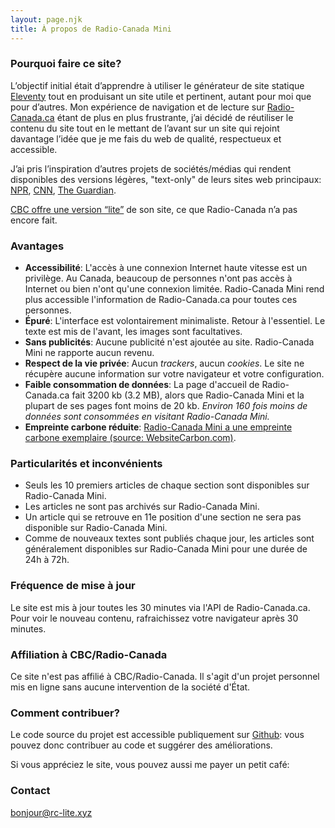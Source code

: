 ```yaml
---
layout: page.njk
title: À propos de Radio-Canada Mini
---
```

### Pourquoi faire ce site?
L’objectif initial était d’apprendre à utiliser le générateur de site statique [Eleventy](https://11ty.dev/) tout en produisant un site utile et pertinent, autant pour moi que pour d’autres. Mon expérience de navigation et de lecture sur [Radio-Canada.ca](https://ici.radio-canada.ca/) étant de plus en plus frustrante, j’ai décidé de réutiliser le contenu du site tout en le mettant de l’avant sur un site qui rejoint davantage l’idée que je me fais du web de qualité, respectueux et accessible.

J’ai pris l’inspiration d’autres projets de sociétés/médias qui rendent disponibles des versions légères, "text-only" de leurs sites web principaux: [NPR](https://text.npr.org/), [CNN](http://lite.cnn.com/en), [The Guardian](https://www.skinnyguardian.xyz/). 

[CBC offre une version “lite”](https://www.cbc.ca/lite/) de son site, ce que Radio-Canada n’a pas encore fait.

### Avantages
* **Accessibilité**: L'accès à une connexion Internet haute vitesse est un privilège. Au Canada, beaucoup de personnes n'ont pas accès à Internet ou bien n'ont qu'une connexion limitée. Radio-Canada Mini rend plus accessible l'information de Radio-Canada.ca pour toutes ces personnes.
* **Épuré**: L'interface est volontairement minimaliste. Retour à l'essentiel. Le texte est mis de l'avant, les images sont facultatives.
* **Sans publicités**: Aucune publicité n'est ajoutée au site. Radio-Canada Mini ne rapporte aucun revenu.
* **Respect de la vie privée**: Aucun *trackers*, aucun *cookies*. Le site ne récupère aucune information sur votre navigateur et votre configuration.
* **Faible consommation de données**: La page d'accueil de Radio-Canada.ca fait 3200 kb (3.2 MB), alors que Radio-Canada Mini et la plupart de ses pages font moins de 20 kb. *Environ 160 fois moins de données sont consommées en visitant Radio-Canada Mini.*
* **Empreinte carbone réduite**: [Radio-Canada Mini a une empreinte carbone exemplaire (source: WebsiteCarbon.com)](https://www.websitecarbon.com/website/rc-lite-xyz/).


### Particularités et inconvénients 
* Seuls les 10 premiers articles de chaque section sont disponibles sur Radio-Canada Mini. 
* Les articles ne sont pas archivés sur Radio-Canada Mini.
* Un article qui se retrouve en 11e position d'une section ne sera pas disponible sur Radio-Canada Mini. 
* Comme de nouveaux textes sont publiés chaque jour, les articles sont généralement disponibles sur Radio-Canada Mini pour une durée de 24h à 72h.

### Fréquence de mise à jour
Le site est mis à jour toutes les 30 minutes via l'API de Radio-Canada.ca. Pour voir le nouveau contenu, rafraichissez votre navigateur après 30 minutes. 

### Affiliation à CBC/Radio-Canada
Ce site n'est pas affilié à CBC/Radio-Canada. Il s'agit d'un projet personnel mis en ligne sans aucune intervention de la société d'État. 

### Comment contribuer?
Le code source du projet est accessible publiquement sur [Github](https://github.com/jr-b/radiocanadalite): vous pouvez donc contribuer au code et suggérer des améliorations.

Si vous appréciez le site, vous pouvez aussi me payer un petit café:
<div style="margin-top:0;"><script type="text/javascript" src="https://cdnjs.buymeacoffee.com/1.0.0/button.prod.min.js" data-name="bmc-button" data-slug="jrbra" data-color="#FFDD00" data-emoji="" data-font="Bree" data-text="Offrez-moi un café" data-outline-color="#000000" data-font-color="#000000" data-coffee-color="#ffffff" ></script></div>

### Contact
<a href="mailto:bonjour@rc-lite.xyz">bonjour@rc-lite.xyz</a>

